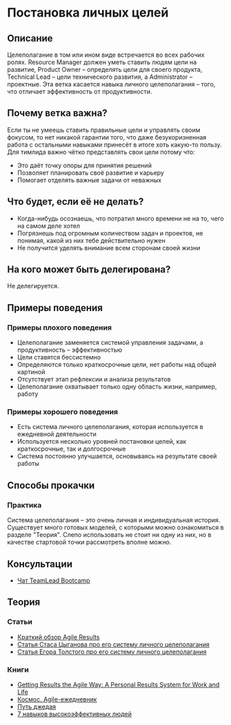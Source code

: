 # Постановка личных целей
## Описание
Целеполагание в том или ином виде встречается во всех рабочих ролях. Resource Manager должен уметь ставить людям цели на развитие, Product Owner – определять цели для своего продукта, Technical Lead – цели технического развития, а Administrator – проектные. Эта ветка касается навыка личного целеполагания – того, что отличает эффективность от продуктивности.

## Почему ветка важна?
Если ты не умеешь ставить правильные цели и управлять своим фокусом, то нет никакой гарантии того, что даже безукоризненная работа с остальными навыками принесёт в итоге хоть какую-то пользу. Для тимлида важно чётко представлять свои цели потому что:
- Это даёт точку опоры для принятия решений
- Позволяет планировать своё развитие и карьеру
- Помогает отделять важные задачи от неважных

## Что будет, если её не делать?
- Когда-нибудь осознаешь, что потратил много времени не на то, чего на самом деле хотел
- Погрязнешь под огромным количеством задач и проектов, не понимая, какой из них тебе действительно нужен
- Не получится уделять внимание всем сторонам своей жизни

## На кого может быть делегирована?
Не делегируется.

## Примеры поведения
### Примеры плохого поведения
- Целеполагание заменяется системой управления задачами, а продуктивность – эффективностью
- Цели ставятся бессистемно
- Определяются только краткосрочные цели, нет работы над общей картиной
- Отсутствует этап рефлексии и анализа результатов
- Целеполагание охватывает только одну область жизни, например, работу

### Примеры хорошего поведения
- Есть система личного целеполагания, которая используется в ежедневной деятельности
- Используется несколько уровней постановки целей, как краткосрочные, так и долгосрочные
- Система постоянно улучшается, основываясь на результате своей работы

## Способы прокачки
### Практика
Система целеполагания – это очень личная и индивидуальная история. Существует много готовых моделей, с которыми можно ознакомиться в разделе "Теория". Слепо использовать не стоит ни одну из них, но в качестве стартовой точки рассмотреть вполне можно.

## Консультации
- [Чат TeamLead Bootcamp](https://t.me/tlbootcamp)

## Теория
### Статьи
- [Краткий обзор Agile Results](http://betteri.ru/post/agile-results---novyy-podhod-k-lichnoy-effektivnosti-opisanie-osnovnyh-priemov-i-principov.html)
- [Статья Стаса Цыганова про его систему личного целеполагания](https://medium.com/@tsyganovstanislav/%D0%BB%D0%B8%D1%87%D0%BD%D0%B0%D1%8F-%D0%BB%D0%B8%D1%87%D0%BD%D0%B0%D1%8F-%D1%8D%D1%84%D1%84%D0%B5%D0%BA%D1%82%D0%B8%D0%B2%D0%BD%D0%BE%D1%81%D1%82%D1%8C-ae45a7ab50d2)
- [Статья Егора Толстого про его систему личного целеполагания](https://medium.com/@etolstoy/%D0%BA%D0%B0%D0%BA-%D1%81%D1%82%D0%B0%D0%B2%D0%B8%D1%82%D1%8C-%D0%BB%D0%B8%D1%87%D0%BD%D1%8B%D0%B5-%D1%86%D0%B5%D0%BB%D0%B8-%D1%87%D0%B0%D1%81%D1%82%D1%8C-%D0%BF%D1%80%D0%BE-%D1%86%D0%B5%D0%BD%D0%BD%D0%BE%D1%81%D1%82%D0%B8-%D0%B8-%D1%80%D0%BE%D0%BB%D0%B8-4e0d6d17b03)

### Книги
- [Getting Results the Agile Way: A Personal Results System for Work and Life](http://gettingresults.com/)
- [Космос. Agile-ежедневник](https://www.mann-ivanov-ferber.ru/books/kosmos-agile-cherniy/)
- [Путь джедая](https://www.mann-ivanov-ferber.ru/books/put-dzhedaya)
- [7 навыков высокоэффективных людей](https://www.litres.ru/stiven-kovi/7-navykov-vysokoeffektivnyh-ludey-moschnye-instrumenty-razvitiya-lichnosti/)
